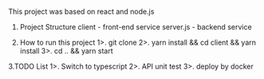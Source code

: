 This project was based on react and node.js

1. Project Structure
 client - front-end service
 server.js - backend service

2. How to run this project
 1>. git clone
 2>. yarn install && cd client && yarn install
 3>. cd .. && yarn start

3.TODO List
 1>. Switch to typescript
 2>. API unit test
 3>. deploy by docker
